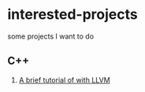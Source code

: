 # interested-projects
some projects I want to do

## C++
1. [A brief tutorial of with LLVM](https://llvm.org/docs/tutorial/)
